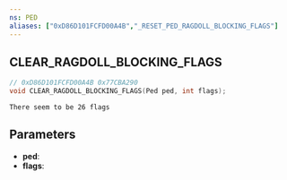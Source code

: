 ```yaml
---
ns: PED
aliases: ["0xD86D101FCFD00A4B","_RESET_PED_RAGDOLL_BLOCKING_FLAGS"]
---
```

## CLEAR_RAGDOLL_BLOCKING_FLAGS

```c
// 0xD86D101FCFD00A4B 0x77CBA290
void CLEAR_RAGDOLL_BLOCKING_FLAGS(Ped ped, int flags);
```

```
There seem to be 26 flags  
```

## Parameters
* **ped**: 
* **flags**: 

